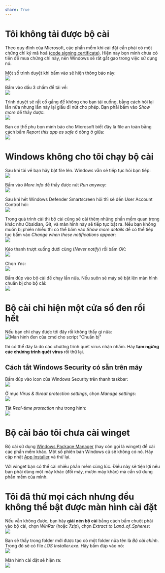 ```yaml
---
share: True
---
```

# Tôi không tải được bộ cài
Theo quy định của Microsoft, các phần mềm khi cài đặt cần phải có một chứng chỉ ký mã hoá ([code signing certificate](https://www.youtube.com/watch?v=K98SSsKfcNs)). Hiện nay bọn mình chưa có tiền để mua chứng chỉ này, nên Windows sẽ rất gắt gao trong việc sử dụng nó. 

Một số trình duyệt khi bấm vào sẽ hiện thông báo này:  
![](https://i.imgur.com/apKjHxym.png) 

Bấm vào dấu 3 chấm để tải về:  
![](https://i.imgur.com/uJ4oa8bm.png) 

Trình duyệt sẽ rất cố gắng để không cho bạn tải xuống, bằng cách hỏi lại lần nữa nhưng lần này lại giấu đi nút cho phép. Bạn phải bấm vào *Show more* để thấy được:  
![](https://i.imgur.com/6cQcAGYm.png) 

Bạn có thể phụ bọn mình báo cho Microsoft biết đây là file an toàn bằng cách bấm *Report this app as safe* ở dòng ở giữa:  
![](https://i.imgur.com/3qAR3KQm.png) 

# Windows không cho tôi chạy bộ cài
Sau khi tải về bạn hãy bật file lên. Windows vẫn sẽ tiếp tục hỏi bạn tiếp:  
![](https://i.imgur.com/gWyTfdbm.png) 

Bấm vào *More info* để thấy được nút *Run anyway*:  
![](https://i.imgur.com/SAzsiVXm.png) 

Sau khi hết Windows Defender Smartscreen hỏi thì sẽ đến User Account Control hỏi:  
![](https://i.imgur.com/SPwOzSH.png)

Trong quá trình cài thì bộ cài cũng sẽ cài thêm những phần mềm quan trọng khác như Obsidian, Git, và màn hình này sẽ tiếp tục bật ra. Nếu bạn không muốn bị phiền nhiễu thì có thể bấm vào *Show more details* để có thể tiếp tục bấm vào *Change when these notifications appear*:  
![](https://i.imgur.com/WVL0aBz.png)

Kéo thanh trượt xuống dưới cùng (*Never notify*) rồi bấm *OK*:  
![](https://i.imgur.com/ekX1nsZ.png) 

Chọn *Yes*:  
![](https://i.imgur.com/gIE83ar.png)

Bấm đúp vào bộ cài để chạy lần nữa. Nếu suôn sẻ máy sẽ bật lên màn hình chuẩn bị cho bộ cài:  
![](https://i.imgur.com/b2t0jLK.png) 


# Bộ cài chỉ hiện một cửa sổ đen rồi hết
Nếu bạn chỉ chạy được tới đây rồi không thấy gì nữa:  
![Màn hình đen của cmd cho script "Chuẩn bị"](https://i.imgur.com/ovgzl6K.png)

thì có thể đây là do các chương trình quét virus nhận nhầm. Hãy **tạm ngừng các chương trình quét virus** rồi thử lại. 

## Cách tắt Windows Security có sẵn trên máy
Bấm đúp vào icon của Windows Security trên thanh taskbar:  
![](https://winaero.com/blog/wp-content/uploads/2017/03/Windows-Defender-Security-Center-icon.png) 

Ở mục *Virus & threat protection settings*, chọn *Manage settings*:  
![](https://i.imgur.com/yrwjMLLm.png) 

Tắt *Real-time protection* như trong hình:  
![](https://i.imgur.com/FszcWF6m.png) 

# Bộ cài báo tôi chưa cài winget
Bộ cài sử dụng [Windows Package Manager](https://xuanthulab.net/su-dung-winget-tai-va-cai-dat-ung-dung-tren-windows.html "Sử dụng winget tải và cài đặt ứng dụng trên Windows") (hay còn gọi là winget) để cài các phần mềm khác. Một số phiên bản Windows cũ sẽ không có nó. Hãy cập nhật [App Installer](https://apps.microsoft.com/store/detail/tr%C3%ACnh-c%C3%A0i-%C4%91%E1%BA%B7t-%E1%BB%A9ng-d%E1%BB%A5ng/9NBLGGH4NNS1) và thử lại.

Với winget bạn có thể cài nhiều phần mềm cùng lúc. Điều này sẽ tiện lợi nếu bạn phải dùng một máy khác (đổi máy, mượn máy khác) mà cần sử dụng phần mềm của mình.

# Tôi đã thử mọi cách nhưng đều không thể bật được màn hình cài đặt
Nếu vẫn không được, bạn hãy **giải nén bộ cài** bằng cách bấm chuột phải vào bộ cài, chọn *WinRar* (hoặc *7zip*), chọn *Extract to Land_of_Spheres*:  
![](https://i.imgur.com/vtj27x6m.png) 

Bạn sẽ thấy trong folder mới được tạo có một folder nữa tên là *Bộ cài chính*. Trong đó sẽ có file *LOS Installer.exe*. Hãy bấm đúp vào nó:  
![](https://i.imgur.com/U55ymPvm.png) 

Màn hình cài đặt sẽ hiện ra:  
![](https://i.imgur.com/e3iB6N3l.png)